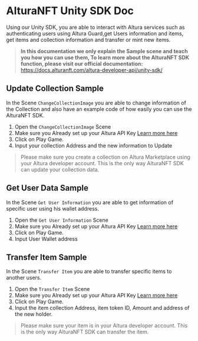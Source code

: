 # AlturaNFT Unity SDK Doc 
Using our Unity SDK, you are able to interact with Altura services such as authenticating users using Altura Guard,get Users information and items, get items and collection information and transfer or mint new items.

> <b>In this documentation we only explain the Sample scene and teach you how you can use them, To learn more about the AlturaNFT SDK function, please visit our official documentation:</b> \
https://docs.alturanft.com/altura-developer-api/unity-sdk/

## Update Collection Sample
In the Scene `ChangeCollectionImage` you are able to change information of the Collection and also have an example code of how easily you can use the AlturaNFT SDK.


1. Open the `ChangeCollectionImage`  Scene
2. Make sure you Already set up your Altura API Key [Learn more here](https://docs.alturanft.com/altura-developer-api/unity-sdk/installation#installation)
3. Click on Play Game.
4. Input your collection Address and the new information to Update 

> Please make sure you create a collection on Altura Marketplace using your Altura developer account. This is the only way AlturaNFT SDK can update your collection data.

## Get User Data Sample
In the Scene `Get User Information` you are able to get information of specific user using his wallet address.


1. Open the `Get User Information`  Scene
2. Make sure you Already set up your Altura API Key [Learn more here](https://docs.alturanft.com/altura-developer-api/unity-sdk/installation#installation)
3. Click on Play Game.
4. Input User Wallet address 

## Transfer Item Sample
In the Scene `Transfer Item` you are able to transfer specific items to another users.


1. Open the `Transfer Item`  Scene
2. Make sure you Already set up your Altura API Key [Learn more here](https://docs.alturanft.com/altura-developer-api/unity-sdk/installation#installation)
3. Click on Play Game.
4. Input the item collection Address, item token ID, Amount and address of the new holder. 

> Please make sure your item is in your Altura developer account. This is the only way AlturaNFT SDK can transfer the item.

